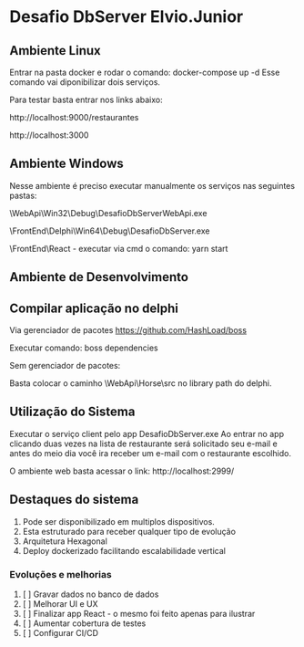 # Desafio DbServer Elvio.Junior


## Ambiente Linux

Entrar na pasta docker e rodar o comando: docker-compose up -d
Esse comando vai diponibilizar dois serviços.

Para testar basta entrar nos links abaixo:

 http://localhost:9000/restaurantes

 http://localhost:3000
 
## Ambiente Windows

Nesse ambiente é preciso executar manualmente os serviços nas seguintes pastas:

\WebApi\Win32\Debug\DesafioDbServerWebApi.exe

\FrontEnd\Delphi\Win64\Debug\DesafioDbServer.exe

\FrontEnd\React - executar via cmd o comando: yarn start

## Ambiente de Desenvolvimento

## Compilar aplicação no delphi

Via gerenciador de pacotes https://github.com/HashLoad/boss

Executar comando: boss dependencies

Sem gerenciador de pacotes:

Basta colocar o caminho \WebApi\Horse\src no library path do delphi.

## Utilização do Sistema

Executar o serviço client pelo app DesafioDbServer.exe 
Ao entrar no app clicando duas vezes na lista de restaurante será solicitado seu e-mail e antes do meio dia você ira receber um e-mail com o restaurante escolhido.

O ambiente web basta acessar o link: http://localhost:2999/

## Destaques do sistema

1. Pode ser disponibilizado em multiplos dispositivos.
2. Esta estruturado para receber qualquer tipo de evolução
3. Arquitetura Hexagonal
4. Deploy dockerizado facilitando escalabilidade vertical  


### Evoluções e melhorias
1. [ ] Gravar dados no banco de dados
2. [ ] Melhorar UI e UX
3. [ ] Finalizar app React - o mesmo foi feito apenas para ilustrar
4. [ ] Aumentar cobertura de testes
5. [ ] Configurar CI/CD

